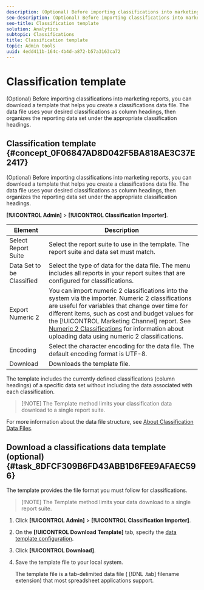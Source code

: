 ```yaml
---
description: (Optional) Before importing classifications into marketing reports, you can download a template that helps you create a classifications data file. The data file uses your desired classifications as column headings, then organizes the reporting data set under the appropriate classification headings.
seo-description: (Optional) Before importing classifications into marketing reports, you can download a template that helps you create a classifications data file. The data file uses your desired classifications as column headings, then organizes the reporting data set under the appropriate classification headings.
seo-title: Classification template
solution: Analytics
subtopic: Classifications
title: Classification template
topic: Admin tools
uuid: 4edd411b-164c-4b4d-a872-b57a3163ca72
---
```


# Classification template

(Optional) Before importing classifications into marketing reports, you can download a template that helps you create a classifications data file. The data file uses your desired classifications as column headings, then organizes the reporting data set under the appropriate classification headings.

## Classification template {#concept_0F06847AD8D042F5BA818AE3C37E2417}

(Optional) Before importing classifications into marketing reports, you can download a template that helps you create a classifications data file. The data file uses your desired classifications as column headings, then organizes the reporting data set under the appropriate classification headings.

**[!UICONTROL Admin]** > **[!UICONTROL Classification Importer]**.

|  Element  | Description  |
|---|---|
|  Select Report Suite  | Select the report suite to use in the template. The report suite and data set must match.  |
|  Data Set to be Classified  | Select the type of data for the data file. The menu includes all reports in your report suites that are configured for classifications.  |
|  Export Numeric 2  |You can import numeric 2 classifications into the system via the importer. Numeric 2 classifications are useful for variables that change over time for different items, such as cost and budget values for the [!UICONTROL Marketing Channel] report. See [Numeric 2 Classifications](../../../components/c-classifications2/c-numeric-2/c-numeric-2-classifications.md#concept_71024B7B91DF4E909076062AB1380D8B) for information about uploading data using numeric 2 classifications.  |
|  Encoding  | Select the character encoding for the data file. The default encoding format is UTF-8.  |
|  Download  | Downloads the template file.  |

The template includes the currently defined classifications (column headings) of a specific data set without including the data associated with each classification.

> [!NOTE] The Template method limits your classification data download to a single report suite.

For more information about the data file structure, see [About Classification Data Files](../../../components/c-classifications2/c-classifications-importer/c-saint-data-files.md#concept_EBA7669C546040BE8162ADACA3548735).

## Download a classifications data template (optional) {#task_8DFCF309B6FD43ABB1D6FEE9AFAEC596}

The template provides the file format you must follow for classifications.

> [!NOTE] The Template method limits your data download to a single report suite.

1. Click **[!UICONTROL Admin]** > **[!UICONTROL Classification Importer]**.
1. On the **[!UICONTROL Download Template]** tab, specify the [data template configuration](../../../components/c-classifications2/c-classifications-importer/c-download-saint-data.md#concept_0F06847AD8D042F5BA818AE3C37E2417).
1. Click **[!UICONTROL Download]**.
1. Save the template file to your local system.

   The template file is a tab-delimited data file ( [!DNL .tab] filename extension) that most spreadsheet applications support.

